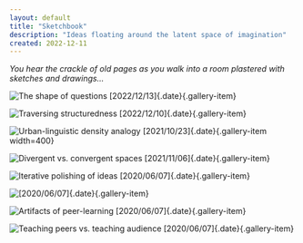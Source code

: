 ```yaml
---
layout: default
title: "Sketchbook"
description: "Ideas floating around the latent space of imagination"
created: 2022-12-11
---
```


*You hear the crackle of old pages as you walk into a room plastered with sketches and drawings...*

<div class="gallery">

![The shape of questions<br>[2022/12/13]{.date}](/images/sketchbook-question-paths.png){.gallery-item}

![Traversing structuredness<br>[2022/12/10]{.date}](/images/sketchbook-traversing-structuredness.png){.gallery-item}

![Urban-linguistic density analogy<br>[2021/10/23]{.date}](/images/sketchbook-density-of-space.png){.gallery-item width=400}

<!-- https://twitter.com/azlenelza/status/1457144931907039235?s=20&t=9RyAmOluzXpHpo74JVcpDA -->

![[Divergent vs. convergent spaces](https://twitter.com/azlenelza/status/1457144931907039235?s=20&t=9RyAmOluzXpHpo74JVcpDA)<br>[2021/11/06]{.date}](/images/sketchbook-divergent-spaces.png){.gallery-item}

<!-- https://twitter.com/azlenelza/status/1269696508804268032?s=20&t=Y0MaJbxgPGkKNKHVkcudlA -->

![Iterative polishing of ideas<br>[2020/06/07]{.date}](/images/sketchbook-highlight-chain.png){.gallery-item}

![[2020/06/07]{.date}](/images/sketchbook-branching-refinement.png){.gallery-item}


![Artifacts of peer-learning<br>[2020/06/07]{.date}](/images/sketchbook-artifacts-of-many-forms.png){.gallery-item}

![Teaching peers vs. teaching audience<br>[2020/06/07]{.date}](/images/sketchbook-teaching-peers-and-audience.png){.gallery-item}
